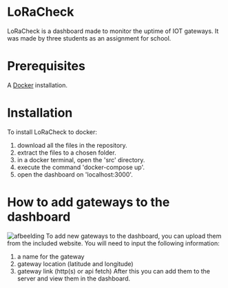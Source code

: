 # LoRaCheck

LoRaCheck is a dashboard made to monitor the uptime of IOT gateways.
It was made by three students as an assignment for school.

# Prerequisites
A [Docker](https://www.docker.com/) installation.

# Installation

To install LoRaCheck to docker:
1. download all the files in the repository.
2. extract the files to a chosen folder.
3. in a docker terminal, open the 'src' directory.
4. execute the command 'docker-compose up'.
5. open the dashboard on 'localhost:3000'.

# How to add gateways to the dashboard
![afbeelding](https://github.com/user-attachments/assets/bf831941-c939-4b30-9d85-80cd79f8aed7)
To add new gateways to the dashboard, you can upload them from the included website.
You will need to input the following information:
1. a name for the gateway
2. gateway location (latitude and longitude)
3. gateway link (http(s) or api fetch)
After this you can add them to the server and view them in the dashboard.
